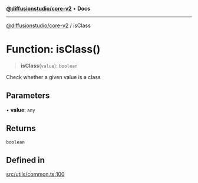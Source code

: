 [**@diffusionstudio/core-v2**](../README.md) • **Docs**

***

[@diffusionstudio/core-v2](../globals.md) / isClass

# Function: isClass()

> **isClass**(`value`): `boolean`

Check whether a given value is a class

## Parameters

• **value**: `any`

## Returns

`boolean`

## Defined in

[src/utils/common.ts:100](https://github.com/diffusionstudio/core-v2/blob/ce69ef92917fd6c7f2f6e872cf6c87954dee9b56/src/utils/common.ts#L100)
